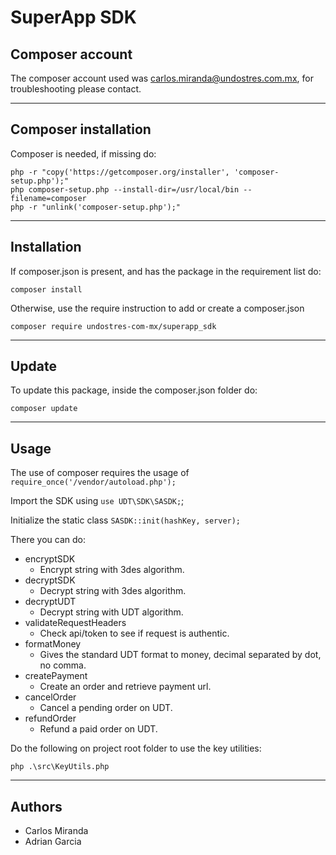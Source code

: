 # SuperApp SDK

## Composer account

The composer account used was carlos.miranda@undostres.com.mx, for troubleshooting please contact.

---

## Composer installation

Composer is needed, if missing do:

```
php -r "copy('https://getcomposer.org/installer', 'composer-setup.php');"
php composer-setup.php --install-dir=/usr/local/bin --filename=composer
php -r "unlink('composer-setup.php');"
```

---

## Installation

If composer.json is present, and has the package in the requirement list do:

```
composer install
``` 

Otherwise, use the require instruction to add or create a composer.json

```
composer require undostres-com-mx/superapp_sdk
```

---

## Update

To update this package, inside the composer.json folder do:

```
composer update
``` 

---

## Usage

The use of composer requires the usage of `require_once('/vendor/autoload.php');`

Import the SDK using `use UDT\SDK\SASDK;`;

Initialize the static class `SASDK::init(hashKey, server);`

There you can do:

- encryptSDK
  - Encrypt string with 3des algorithm.
- decryptSDK
  - Decrypt string with 3des algorithm.
- decryptUDT
  - Decrypt string with UDT algorithm.
- validateRequestHeaders
  - Check api/token to see if request is authentic.
- formatMoney
  - Gives the standard UDT format to money, decimal separated by dot, no comma.
- createPayment
  - Create an order and retrieve payment url.
- cancelOrder
  - Cancel a pending order on UDT.
- refundOrder
  - Refund a paid order on UDT.

Do the following on project root folder to use the key utilities:

```
php .\src\KeyUtils.php
``` 

---

## Authors

- Carlos Miranda
- Adrian Garcia
